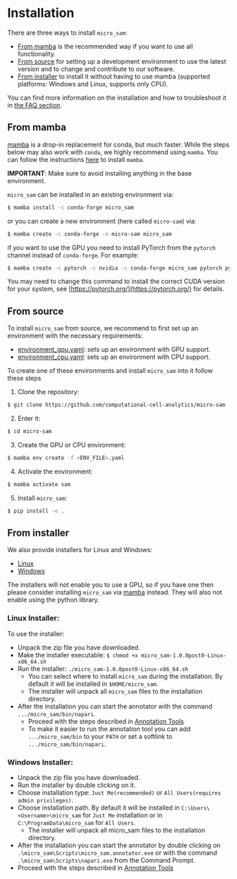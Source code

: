 # Installation

There are three ways to install `micro_sam`:
- [From mamba](#from-mamba) is the recommended way if you want to use all functionality.
- [From source](#from-source) for setting up a development environment to use the latest version and to change and contribute to our software.
- [From installer](#from-installer) to install it without having to use mamba (supported platforms: Windows and Linux, supports only CPU). 

You can find more information on the installation and how to troubleshoot it in [the FAQ section](#installation-questions).

## From mamba

[mamba](https://mamba.readthedocs.io/en/latest/) is a drop-in replacement for conda, but much faster.
While the steps below may also work with `conda`, we highly recommend using `mamba`.
You can follow the instructions [here](https://mamba.readthedocs.io/en/latest/installation/mamba-installation.html) to install `mamba`.

**IMPORTANT**: Make sure to avoid installing anything in the base environment.

`micro_sam` can be installed in an existing environment via:
```bash
$ mamba install -c conda-forge micro_sam
```
or you can create a new environment (here called `micro-sam`) via:
```bash
$ mamba create -c conda-forge -n micro-sam micro_sam
```
if you want to use the GPU you need to install PyTorch from the `pytorch` channel instead of `conda-forge`. For example:
```bash
$ mamba create -c pytorch -c nvidia -c conda-forge micro_sam pytorch pytorch-cuda=12.1
```
You may need to change this command to install the correct CUDA version for your system, see [https://pytorch.org/](https://pytorch.org/) for details.


## From source

To install `micro_sam` from source, we recommend to first set up an environment with the necessary requirements:
- [environment_gpu.yaml](https://github.com/computational-cell-analytics/micro-sam/blob/master/environment_gpu.yaml): sets up an environment with GPU support.
- [environment_cpu.yaml](https://github.com/computational-cell-analytics/micro-sam/blob/master/environment_cpu.yaml): sets up an environment with CPU support.

To create one of these environments and install `micro_sam` into it follow these steps

1. Clone the repository:

```bash
$ git clone https://github.com/computational-cell-analytics/micro-sam
```

2. Enter it:

```bash
$ cd micro-sam
```

3. Create the GPU or CPU environment:

```bash
$ mamba env create -f <ENV_FILE>.yaml
```

4. Activate the environment:

```bash
$ mamba activate sam
```

5. Install `micro_sam`:

```bash
$ pip install -e .
```

## From installer

We also provide installers for Linux and Windows:
- [Linux](https://owncloud.gwdg.de/index.php/s/nrNBuHr9ncJqid6)
- [Windows](https://owncloud.gwdg.de/index.php/s/kZmpAIBDmUSu4e9)
<!---
- [Mac](https://owncloud.gwdg.de/index.php/s/7YupGgACw9SHy2P)
-->

The installers will not enable you to use a GPU, so if you have one then please consider installing `micro_sam` via [mamba](#from-mamba) instead. They will also not enable using the python library.

### Linux Installer:

To use the installer:
- Unpack the zip file you have downloaded.
- Make the installer executable: `$ chmod +x micro_sam-1.0.0post0-Linux-x86_64.sh`
- Run the installer: `./micro_sam-1.0.0post0-Linux-x86_64.sh` 
    - You can select where to install `micro_sam` during the installation. By default it will be installed in `$HOME/micro_sam`.
    - The installer will unpack all `micro_sam` files to the installation directory.
- After the installation you can start the annotator with the command `.../micro_sam/bin/napari`.
    - Proceed with the steps described in [Annotation Tools](#annotation-tools)
    - To make it easier to run the annotation tool you can add `.../micro_sam/bin` to your `PATH` or set a softlink to `.../micro_sam/bin/napari`.

### Windows Installer:

- Unpack the zip file you have downloaded.
- Run the installer by double clicking on it.
- Choose installation type: `Just Me(recommended)` or `All Users(requires admin privileges)`.
- Choose installation path. By default it will be installed in `C:\Users\<Username>\micro_sam` for `Just Me` installation or in `C:\ProgramData\micro_sam` for `All Users`.
	- The installer will unpack all micro_sam files to the installation directory.
- After the installation you can start the annotator by double clicking on `.\micro_sam\Scripts\micro_sam.annotator.exe` or  with the command `.\micro_sam\Scripts\napari.exe` from the Command Prompt.
- Proceed with the steps described in [Annotation Tools](#annotation-tools) 

<!---
**Mac Installer:**

To use the Mac installer you will need to enable installing unsigned applications. Please follow [the instructions for 'Disabling Gatekeeper for one application only' here](https://disable-gatekeeper.github.io/).

Alternative link on how to disable gatekeeper.
https://www.makeuseof.com/how-to-disable-gatekeeper-mac/

TODO detailed instruction
-->
